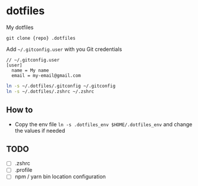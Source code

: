 # dotfiles
My dotfiles

`git clone {repo} .dotfiles`

Add `~/.gitconfig.user` with you Git credentials

```plaintext
// ~/.gitconfig.user
[user]
  name = My name
  email = my-email@gmail.com
```

```bash
ln -s ~/.dotfiles/.gitconfig ~/.gitconfig
ln -s ~/.dotfiles/.zshrc ~/.zshrc
```

## How to

- Copy the env file `ln -s .dotfiles_env $HOME/.dotfiles_env` and change the values if needed

## TODO

- [ ] .zshrc
- [ ] .profile
- [ ] npm / yarn bin location configuration
